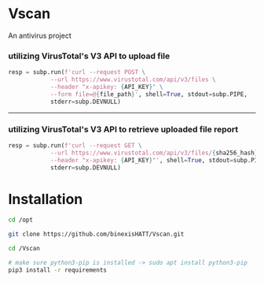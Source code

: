 # Vscan
An antivirus project

### utilizing VirusTotal's V3 API to upload file
```python
resp = subp.run(f'curl --request POST \
  			--url https://www.virustotal.com/api/v3/files \
  			--header "x-apikey: {API_KEY}" \
  			--form file=@{file_path}', shell=True, stdout=subp.PIPE,
  			stderr=subp.DEVNULL)
```
----------------------------------------------------------------------------------------------------------------------------------------

### utilizing VirusTotal's V3 API to retrieve uploaded file report
```python
resp = subp.run(f'curl --request GET \
	  		--url https://www.virustotal.com/api/v3/files/{sha256_hash} \
	  		--header "x-apikey: {API_KEY}"', shell=True, stdout=subp.PIPE,
	  		stderr=subp.DEVNULL)
```

# Installation
```bash
cd /opt

git clone https://github.com/binexisHATT/Vscan.git

cd /Vscan

# make sure python3-pip is installed -> sudo apt install python3-pip
pip3 install -r requirements
```
